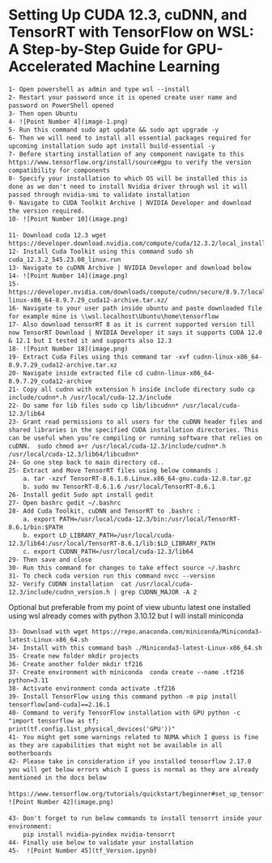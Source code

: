 # Setting Up CUDA 12.3, cuDNN, and TensorRT with TensorFlow on WSL: A Step-by-Step Guide for GPU-Accelerated Machine Learning

    1- Open powershell as admin and type wsl --install
    2- Restart your password once it is opened create user name and password on PowerShell opened 
    3- Then open Ubuntu
    4- ![Point Number 4](image-1.png)
    5- Run this command sudo apt update && sudo apt upgrade -y
    6- Then we will need to install all essential packages required for upcoming installation sudo apt install build-essential -y
    7- Before starting installation of any component navigate to this https://www.tensorflow.org/install/source#gpu to verify the version compatibility for components 
    8- Specify your installation to which OS will be installed this is done as we don't need to install Nvidia driver through wsl it will passed through nvidia-smi to validate installation 
    9- Navigate to CUDA Toolkit Archive | NVIDIA Developer and download the version required.
    10- ![Point Number 10](image.png)
    
    11- Download cuda 12.3 wget https://developer.download.nvidia.com/compute/cuda/12.3.2/local_installers/cuda_12.3.2_545.23.08_linux.run
    12- Install Cuda Toolkit using this command sudo sh cuda_12.3.2_545.23.08_linux.run
    13- Navigate to cuDNN Archive | NVIDIA Developer and download below
    14- ![Point Number 14](image.png)
    15- https://developer.nvidia.com/downloads/compute/cudnn/secure/8.9.7/local_installers/12.x/cudnn-linux-x86_64-8.9.7.29_cuda12-archive.tar.xz/
    16- Navigate to your user path inside ubuntu and paste downloaded file for example mine is \\wsl.localhost\Ubuntu\home\tensorflow
    17- Also download tensorRT 8 as it is current supported version till now TensorRT Download | NVIDIA Developer it says it supports CUDA 12.0 & 12.1 but I tested it and supports also 12.3
    18- ![Point Number 18](image.png)
    19- Extract Cuda Files using this command tar -xvf cudnn-linux-x86_64-8.9.7.29_cuda12-archive.tar.xz
    20- Navigate inside extracted file cd cudnn-linux-x86_64-8.9.7.29_cuda12-archive
    21- Copy all cudnn with extension h inside include directory sudo cp include/cudnn*.h /usr/local/cuda-12.3/include
    22- Do same for lib files sudo cp lib/libcudnn* /usr/local/cuda-12.3/lib64
    23- Grant read permissions to all users for the cuDNN header files and shared libraries in the specified CUDA installation directories. This can be useful when you’re compiling or running software that relies on cuDNN.  sudo chmod a+r /usr/local/cuda-12.3/include/cudnn*.h /usr/local/cuda-12.3/lib64/libcudnn*
    24- Go one step back to main directory cd..
    25- Extract and Move TensorRT files using below commands :
        a. tar -xzvf TensorRT-8.6.1.6.Linux.x86_64-gnu.cuda-12.0.tar.gz
        b. sudo mv TensorRT-8.6.1.6 /usr/local/TensorRT-8.6.1
    26- Install gedit Sudo apt install gedit
    27- Open bashrc gedit ~/.bashrc
    28- Add Cuda Toolkit, cuDNN and TensorRT to .bashrc :
        a. export PATH=/usr/local/cuda-12.3/bin:/usr/local/TensorRT-8.6.1/bin:$PATH
        b. export LD_LIBRARY_PATH=/usr/local/cuda-12.3/lib64:/usr/local/TensorRT-8.6.1/lib:$LD_LIBRARY_PATH
        c. export CUDNN_PATH=/usr/local/cuda-12.3/lib64
    29- Then save and close
    30- Run this command for changes to take effect source ~/.bashrc
    31- To check cuda version run this command nvcc --version
    32- Verify CUDNN installation  cat /usr/local/cuda-12.3/include/cudnn_version.h | grep CUDNN_MAJOR -A 2

Optional but preferable from my point of view ubuntu latest one installed using wsl already comes with python 3.10.12 but I will install miniconda 

    33- Download with wget https://repo.anaconda.com/miniconda/Miniconda3-latest-Linux-x86_64.sh
    34- Install with this command bash ./Miniconda3-latest-Linux-x86_64.sh
    35- Create new folder mkdir projects
    36- Create another folder mkdir tf216
    37- Create environment with miniconda  conda create --name .tf216 python=3.11
    38- Activate environment conda activate .tf216 
    39- Install TensorFlow using this command python -m pip install tensorflow[and-cuda]==2.16.1
    40- Command to verify TensorFlow installation with GPU python -c "import tensorflow as tf; print(tf.config.list_physical_devices('GPU'))"
    41- You might get some warnings related to NUMA which I guess is fine as they are capabilities that might not be available in all motherboards 
    42- Please take in consideration if you installed tensorflow 2.17.0 you will get below errors which I guess is normal as they are already mentioned in the docs below
    
    https://www.tensorflow.org/tutorials/quickstart/beginner#set_up_tensorflow
    ![Point Number 42](image.png)
    
    43- Don't forget to run below commands to install tensorrt inside your environment:
        pip install nvidia-pyindex nvidia-tensorrt
    44- Finally use below to validate your installation
    45-  ![Point Number 45](tf_Version.ipynb)
        
        
        
